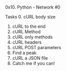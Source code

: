 0x10. Python - Network #0

Tasks
0. cURL body size 
1. cURL to the end
2. cURL Method
3. cURL only methods
4. cURL headers
5. cURL POST parameters
6. Find a peak 
8. cURL a JSON file
9. Catch me if you can! 
